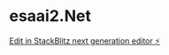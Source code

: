 # esaai2.Net

[Edit in StackBlitz next generation editor ⚡️](https://stackblitz.com/~/github.com/mahdidhouib/esaai2.Net)